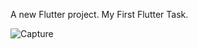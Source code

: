 
A new Flutter project.
My First Flutter Task.

![Capture](https://github.com/IlhamNovianto/flutter-Provider/assets/95646373/2ac5523c-d4ea-4c2c-a587-8fc529be9dd1)

